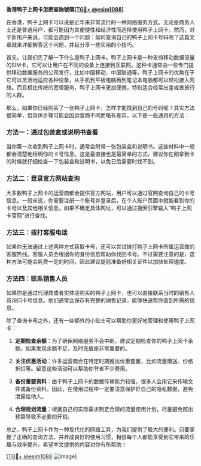 **香港鸭子上网卡怎麽查詢號碼[[TG💪+ @esim1088](https://t.me/s/esim1088)]**

在香港，鸭子上网卡可以说是近年来非常流行的一种网络服务方式。无论是商务人士还是普通用户，都可能因为其便捷性和经济性而选择使用鸭子上网卡。然而，对于新用户来说，可能会遇到一个问题：如何查询自己的鸭子上网卡号码呢？这篇文章就来详细解答这个问题，并且分享一些实用的小技巧。

首先，让我们先了解一下什么是鸭子上网卡。鸭子上网卡是一种支持移动数据流量的SIM卡，它可以让用户在不同的设备上连接到互联网。这种卡通常由一些专门提供移动数据服务的公司发行，比如中国移动、中国联通等。鸭子上网卡的优势在于它可以灵活地适应各种设备，从手机到平板电脑再到笔记本电脑都可以轻松接入网络。而且相比传统的宽带服务，鸭子上网卡更加便携，特别适合经常出差或者旅行的人群。

那么，如果你已经购买了一张鸭子上网卡，怎样才能找到自己的号码呢？其实方法很简单，但具体步骤可能会因运营商不同而略有差异。以下是一些通用的方法：

### 方法一：通过包装盒或说明书查看

当你第一次收到鸭子上网卡时，通常会附带一张包装盒和说明书。这些材料中一般都会清楚地标明你的卡号信息。这是最直接也是最简单的方式，建议你在刚拿到卡的时候就仔细检查一下包装盒和说明书，以免日后需要时找不到。

### 方法二：登录官方网站查询

大多数鸭子上网卡的运营商都会提供官方网站，用户可以通过官网查询自己的卡号信息。一般来说，你需要注册一个账号并登录后，在个人账户页面中就能看到你的卡号以及其他相关信息。如果不确定具体网址，可以通过搜索引擎输入“鸭子上网卡官网”进行查找。

### 方法三：拨打客服电话

如果你无法通过上述两种方式获取卡号，还可以尝试拨打鸭子上网卡所属运营商的客服热线。客服人员会根据你的身份信息帮助你找回卡号。不过需要注意的是，这种方法可能会耗费一定的时间，因此建议提前准备好相关证件以加快处理速度。

### 方法四：联系销售人员

如果你是通过代理商或者实体店购买的鸭子上网卡，也可以直接联系当时的销售人员询问卡号信息。他们通常会保存有完整的销售记录，能够快速帮你查到所需的信息。

除了查询卡号之外，还有一些额外的小贴士可以帮助你更好地管理和使用鸭子上网卡：

1. **定期检查余额**：为了确保网络服务不会中断，建议定期检查你的鸭子上网卡余额。如果发现余额不足，及时充值是非常重要的。
   
2. **关注优惠活动**：许多运营商会在特定时期推出优惠套餐，比如流量赠送、价格折扣等。留意这些活动可以帮助你节省不少费用。

3. **备份重要资料**：由于鸭子上网卡的数据传输能力较强，很多人会用它来传输文件或备份资料。因此，在使用过程中一定要注意保护好自己的隐私数据，避免泄露给他人。

4. **合理规划流量**：根据自己的实际需求制定合理的流量使用计划，尽量避免超出预算导致不必要的开销。

总之，鸭子上网卡作为一种现代化的网络工具，为我们提供了极大的便利。只要掌握了正确的查询方法，并养成良好的使用习惯，相信每个人都能享受到它带来的乐趣与效率提升。希望本文提供的内容对你有所帮助！

[[TG💪+ @esim1088](https://t.me/s/esim1088) ![Image](https://i.postimg.cc/4NQfJmqS/Snipaste-2025-05-13-00-14-12.png)]